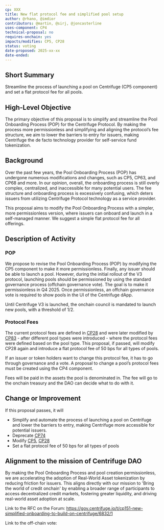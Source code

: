 ```yaml
---
cp: XXX
title: New flat protocol fee and simplified pool setup
author: @rhano, @imdior
contributors: @martin, @sirj, @joncasterline
uses-component: CP4
technical-proposal: no
requires-onchain: yes
impacts/modifies: CP5, CP28
status: voting
date-proposed: 2025-xx-xx
date-ended:
---
```


## Short Summary

Streamline the process of launching a pool on Centrifuge (CP5 component) and set a flat protocol fee for all pools.

## High-Level Objective

The primary objective of this proposal is to simplify and streamline the Pool Onboarding Process (POP) for the Centrifuge Protocol. By making the process more permissionless and simplifying and aligning the protocol’s fee structure, we aim to lower the barriers to entry for issuers, making Centrifuge the de facto technology provider for self-service fund tokenization.

## Background

Over the past few years, the Pool Onboarding Process (POP) has undergone numerous modifications and changes, such as CP5, CP63, and CP68 and more. In our opinion, overall, the onboarding process is still overly complex, centralized, and inaccessible for many potential users. The fee structure and onboarding process is excessively confusing, which deters issuers from utilizing Centrifuge Protocol technology as a service provider.

This proposal aims to modify the Pool Onboarding Process with a simpler, more permissionless version, where issuers can onboard and launch in a self-managed manner. We suggest a simple flat protocol fee for all offerings.

## Description of Activity

### POP

We propose to revise the Pool Onboarding Process (POP) by modifying the CP5 component to make it more permissionless. Finally, any issuer should be able to launch a pool. However, during the initial rollout of the V3 protocol, launching pools should be permissioned by using the standard governance process (offchain governance vote). The goal is to make it permissionless in Q4 2025. Once permissionless, an offchain governance vote is required to show pools in the UI of the Centrifuge dApp.

Until Centrifuge V3 is launched, the onchain council is mandated to launch new pools, with a threshold of 1/2.

### Protocol Fees

The current protocol fees are defined in [CP28](https://github.com/centrifuge/cps/blob/main/cps/CP28.md) and were later modified by [CP83](https://github.com/centrifuge/cps/blob/main/cps/CP83.md) - after different pool types were introduced - where the protocol fees were defined based on the pool type. This proposal, if passed, will modify CP28 again and introduce a flat protocol fee of 50 bps for all types of pools.

If an issuer or token holders want to change this protocol fee, it has to go through governance and a vote. A proposal to change a pool’s protocol fees must be created using the CP4 component.

Fees will be paid in the assets the pool is denominated in. The fee will go to the onchain treasury and the DAO can decide what to do with it.

## Change or Improvement

If this proposal passes, it will 
* Simplify and automate the process of launching a pool on Centrifuge and lower the barriers to entry, making Centrifuge more accessible for potential issuers.
* Deprecate [CP74](https://github.com/centrifuge/cps/blob/main/cps/CP74.md)
* Modify [CP5](https://github.com/centrifuge/cps/blob/main/cps/CP5/CP5.md), [CP28](https://github.com/centrifuge/cps/blob/main/cps/CP28.md)
* Set a flat protocol fee of 50 bps for all types of pools

## Alignment to the mission of Centrifuge DAO

By making the Pool Onboarding Process and pool creation permissionless, we are accelerating the adoption of Real-World Asset tokenization by reducing friction for issuers. This aligns directly with our mission to 'Bring the world of credit onchain' by enabling a broader range of participants to access decentralized credit markets, fostering greater liquidity, and driving real-world asset adoption at scale.

Link to the RFC on the Forum: https://gov.centrifuge.io/t/cp151-new-simplified-onboarding-to-build-on-centrifuge/6832/1

Link to the off-chain vote: 